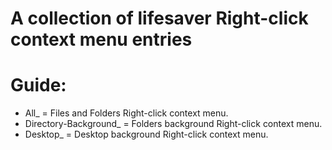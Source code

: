 
# A collection of lifesaver Right-click context menu entries

# Guide:
 - All_ = Files and Folders Right-click context menu.
 - Directory-Background_ = Folders background Right-click context menu.
 - Desktop_ = Desktop background Right-click context menu.
